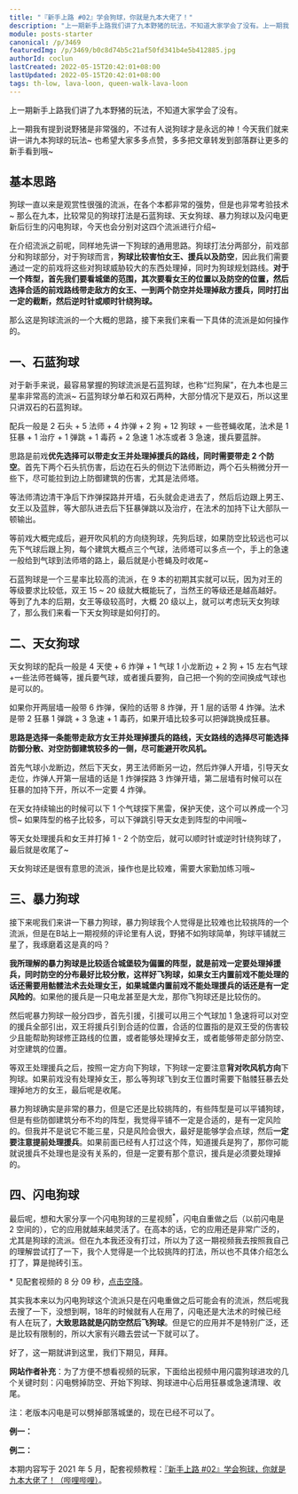 ```yaml
---
title: "『新手上路 #02』学会狗球，你就是九本大佬了！"
description: "上一期新手上路我们讲了九本野猪的玩法，不知道大家学会了没有。上一期我有提到说野猪是非常强的，不过有人说狗球才是永远的神！今天我们就来讲一讲九本狗球的玩法~ 也希望大家多多点赞，多多把文章转发到部落群让更多的新手看到哦~"
module: posts-starter
canonical: /p/3469
featuredImg: /p/3469/b0c8d74b5c21af50fd341b4e5b412885.jpg
authorId: coclun
lastCreated: 2022-05-15T20:42:01+08:00
lastUpdated: 2022-05-15T20:42:01+08:00
tags: th-low, lava-loon, queen-walk-lava-loon
---
```


上一期新手上路我们讲了九本野猪的玩法，不知道大家学会了没有。

上一期我有提到说野猪是非常强的，不过有人说狗球才是永远的神！今天我们就来讲一讲九本狗球的玩法~ 也希望大家多多点赞，多多把文章转发到部落群让更多的新手看到哦~

## 基本思路

狗球一直以来是观赏性很强的流派，在各个本都非常的强势，但是也非常考验技术~ 那么在九本，比较常见的狗球打法是石蓝狗球、天女狗球、暴力狗球以及闪电更新后衍生的闪电狗球，今天也会分别对这四个流派进行介绍~

在介绍流派之前呢，同样地先讲一下狗球的通用思路。狗球打法分两部分，前戏部分和狗球部分，对于狗球而言，**狗球比较害怕女王、援兵以及防空**，因此我们需要通过一定的前戏将这些对狗球威胁较大的东西处理掉，同时为狗球规划路线。**对于一个阵型，首先我们要看城堡的范围，其次要看女王的位置以及防空的位置，然后选择合适的前戏路线带走敌方的女王、一到两个防空并处理掉敌方援兵，同时打出一定的截断，然后逆时针或顺时针绕狗球。**

<Pic src="/p/3469/b0c8d74b5c21af50fd341b4e5b412885.jpg" width="875" height="625" alt="" />

那么这是狗球流派的一个大概的思路，接下来我们来看一下具体的流派是如何操作的。

## 一、石蓝狗球

对于新手来说，最容易掌握的狗球流派是石蓝狗球，也称“烂狗屎”，在九本也是三星率非常高的流派~ 石蓝狗球分单石和双石两种，大部分情况下是双石，所以这里只讲双石的石蓝狗球。

配兵一般是 2 石头 + 5 法师 + 4 炸弹 + 2 狗 + 12 狗球 + 一些苍蝇收尾，法术是 1 狂暴 + 1 治疗 + 1 弹跳 + 1 毒药 + 2 急速 1 冰冻或者 3 急速，援兵要蓝胖。

<Pic src="/p/3469/74a0d3d34e8e2d88f80decf207708373.jpg" width="1234" height="324" caption="石蓝狗球配兵" alt="2 石头，5 法师，4 炸弹，2 狗，12 球，1 狂暴，1 治疗，1 弹跳，2 急速" />
<Pic src="/p/3469/50dd1d0f4f2d81d4ba4cd69dcf440d84.jpg" width="875" height="482" caption="这个流派要打的阵型" alt="" />

思路是前戏**优先选择可以带走女王并处理掉援兵的路线，同时需要带走 2 个防空**。首先下两个石头抗伤害，后边在石头的侧边下法师断边，两个石头稍微分开一些下，尽可能拉到边上防御建筑的伤害，尤其是法师塔。

<Pic src="/p/3469/8987ee6b8fb106e04a590626ea22c9ca.jpg" width="825" height="426" alt="" />

等法师清边清干净后下炸弹探路并开墙，石头就会走进去了，然后后边跟上男王、女王以及蓝胖，等大部队进去后下狂暴弹跳以及治疗，在法术的加持下让大部队一顿输出。

<Pic src="/p/3469/c40b8c041fd97c78a0e81e1241819008.jpg" width="627" height="376" alt="" />
<Pic src="/p/3469/2b208c1e7346712390aefb970554375c.jpg" width="524" height="303" alt="" />

等前戏大概完成后，避开吹风机的方向绕狗球，先狗后球，如果防空比较远也可以先下气球后跟上狗，每个建筑大概点三个气球，法师塔可以多点一个，手上的急速一般给到气球到法师塔的路上，最后就是小苍蝇及时收尾~

<Pic src="/p/3469/b1c10911badb449768beb9bef47365cd.jpg" width="802" height="435" alt="" />
<Pic src="/p/3469/ee2d09a9ddf27d5c72474f47712565c2.jpg" width="658" height="338" alt="" />

石蓝狗球是一个三星率比较高的流派，在 9 本的初期其实就可以玩，因为对王的等级要求比较低，双王 15 ~ 20 级就大概能玩了，当然王的等级还是越高越好。等到了九本的后期，女王等级较高时，大概 20 级以上，就可以考虑玩天女狗球了，那么我们来看一下天女狗球是如何打的。

## 二、天女狗球

天女狗球的配兵一般是 4 天使 + 6 炸弹 + 1 气球 1 小龙断边 + 2 狗 + 15 左右气球+一些法师苍蝇等，援兵要气球，或者援兵要狗，自己把一个狗的空间换成气球也是可以的。

如果你开两层墙一般带 6 炸弹，保险的话带 8 炸弹，开 1 层的话带 4 炸弹。法术是带 2 狂暴 1 弹跳 + 3 急速 + 1 毒药，如果开墙比较多可以把弹跳换成狂暴。

<Pic src="/p/3469/f8987fbba2df92dd3b9cdec7257de143.jpg" width="1205" height="360" caption="天女狗球配兵" alt="4 天使，6 炸弹，1 龙宝，2 狗，15 球，2 狂暴，1 弹跳，3 急速" />

**思路是选择一条能带走敌方女王并处理掉援兵的路线，天女路线的选择尽可能选择防御分散、对空防御建筑较多的一侧，尽可能避开吹风机。**

<Pic src="/p/3469/e62816289c33fb2308a9868096f82d16.jpg" width="849" height="511" caption="这个流派要打的阵型" alt="" />

首先气球小龙断边，然后下天女，男王法师断另一边，然后炸弹人开墙，引导天女走位，炸弹人开第一层墙的话是 1 炸弹探路 3 炸弹开墙，第二层墙有时候可以在狂暴的加持下开，所以不一定要 4 炸弹。

<Pic src="/p/3469/efdd018e53e10255c9535f626a4e4d70.jpg" width="594" height="437" alt="" />

在天女持续输出的时候可以下 1 个气球探下黑雷，保护天使，这个可以养成一个习惯~ 如果阵型的格子比较多，可以下弹跳引导天女走到阵型的中间哦~

<Pic src="/p/3469/d9816af4648a8bc654dc74af5cd8ed03.jpg" width="513" height="382" alt="" />

等天女处理援兵和女王并打掉 1 - 2 个防空后，就可以顺时针或逆时针绕狗球了，最后就是收尾了~

<Pic src="/p/3469/e34e3c3bbadcbbc1021217115369bd51.jpg" width="770" height="491" alt="" />
<Pic src="/p/3469/829bc5b6e9a23d50dd411803be16dcc6.jpg" width="751" height="473" alt="" />

天女狗球还是很有意思的流派，操作也是比较难，需要大家勤加练习哦~

## 三、暴力狗球

接下来呢我们来讲一下暴力狗球，暴力狗球我个人觉得是比较难也比较挑阵的一个流派，但是在B站上一期视频的评论里有人说，野猪不如狗球简单，狗球平铺就三星了，我琢磨着这是真的吗？

**我所理解的暴力狗球是比较适合城堡较为偏置的阵型，就是前戏一定要处理掉援兵，同时防空的分布最好比较分散，这样好飞狗球，如果女王内置前戏不能处理的话还需要用骷髅法术去处理女王，如果城堡内置前戏不能处理援兵的话还是有一定风险的**。如果他的援兵是一只电龙甚至是大龙，那你飞狗球还是比较伤的。

<Pic src="/p/3469/250bffc0acde049ff21c302928fceda0.jpg" width="809" height="517" alt="" />

然后呢暴力狗球一般分四步，首先引援，引援可以用三个气球加 1 急速将可以对空的援兵全部引出，双王将援兵引到合适的位置，合适的位置指的是双王受的伤害较少且能帮助狗球修正路线的位置，或者能够处理掉女王，或者能够带走部分防空、对空建筑的位置。

<Pic src="/p/3469/ba9cf89d52f3dd95179414c05b49c6c5.jpg" width="696" height="451" alt="" />

等双王处理援兵之后，按照一定方向下狗球，下狗球一定要注意**背对吹风机方向**下狗球。如果前戏没有处理掉女王，那么等狗球飞到女王位置时需要下骷髅狂暴去处理掉地方的女王，最后呢是收尾。

<Pic src="/p/3469/10d446ddcc79804b2b8992917d033de8.jpg" width="833" height="522" alt="" />
<Pic src="/p/3469/f1fc9b809895db9663de7bba33c8d105.jpg" width="856" height="451" alt="" />
<Pic src="/p/3469/0b4e83d65706a42bbd2cd3a4ec39d68f.jpg" width="799" height="485" alt="" />

暴力狗球确实是非常的暴力，但是它还是比较挑阵的，有些阵型是可以平铺狗球，但是有些防御建筑分布不均的阵型，我觉得平铺不一定是合适的，是有一定风险的。但我并不是说它不能三星，只是风险会很大，最好是能够学会点球，然后**一定要注意提前处理援兵**。如果前面已经有人打过这个阵，知道援兵是狗了，那你可能就说援兵不处理也是没有关系的，但是一定要有那个意识，援兵是必须要处理掉的。

## 四、闪电狗球

最后呢，想和大家分享一个闪电狗球的三星视频<sup>*</sup>，闪电自重做之后（以前闪电是 2 空间的），它的应用就越来越灵活了。在高本的话，它的应用还是非常广泛的，尤其是狗球的流派。但在九本我还没有打过，所以为了这一期视频我去按照我自己的理解尝试打了一下，我个人觉得是一个比较挑阵的打法，所以也不具体介绍怎么打了，算是抛砖引玉。

\* 见配套视频的 8 分 09 秒，[点击空降](https://www.bilibili.com/video/BV1bb4y1o7Tm?t=487)。

其实我本来以为闪电狗球这个流派只是在闪电重做之后可能会有的流派，然后呢我去搜了一下，没想到啊，18年的时候就有人在用了，闪电还是大法术的时候已经有人在玩了，**大致思路就是闪防空然后飞狗球**。但是它的应用并不是特别广泛，还是比较有限制的，所以大家有兴趣去尝试一下就可以了。

好了，这一期就讲到这里，我们下期见，拜拜。

**网站作者补充**：为了方便不想看视频的玩家，下面给出视频中用闪震狗球进攻的几个关键时刻：闪电劈掉防空、开始下狗球、狗球进中心后用狂暴或急速清理、收尾。

注：老版本闪电是可以劈掉部落城堡的，现在已经不可以了。

**例一：**

<Pic src="/p/3469/c02311c13ed704c297fc9bf24c57e368.jpg" width="1305" height="882" alt="" />
<Pic src="/p/3469/5d8bb98980435e4d8867dde0392e09da.jpg" width="1381" height="945" alt="" />
<Pic src="/p/3469/f7c7f3af515e31f95660f7272ecc253f.jpg" width="1274" height="951" alt="" />
<Pic src="/p/3469/d0c63b22671114d37e8e59d2dc48c273.jpg" width="1246" height="931" alt="" />

**例二：**

<Pic src="/p/3469/4add926e2cc8190a0e69c304d74e13b9.jpg" width="2560" height="1159" alt="" />
<Pic src="/p/3469/68327036c97a32ad1442893d7920dc43.jpg" width="2072" height="961" alt="" />
<Pic src="/p/3469/3ccc8b07f6f4561c85f3125467d83862.jpg" width="1416" height="946" alt="" />
<Pic src="/p/3469/ab6638cca8f57550b50674b4460dbe74.jpg" width="1533" height="940" alt="" />


<PostCopyright>

本期内容写于 2021 年 5 月，配套视频教程：[『新手上路 #02』学会狗球，你就是九本大佬了！（哔哩哔哩）](https://www.bilibili.com/video/BV1bb4y1o7Tm/)。

</PostCopyright>